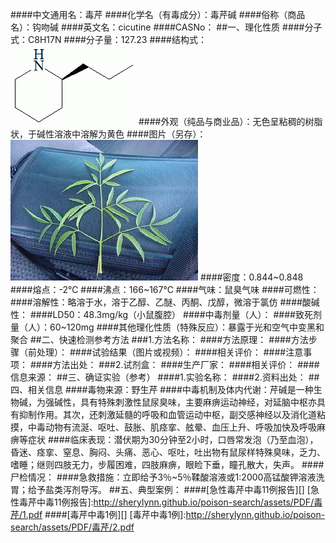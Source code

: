 ####中文通用名：毒芹
####化学名（有毒成分）：毒芹碱
####俗称（商品名）：钩吻碱
####英文名：cicutine
####CASNo：
##一、理化性质
####分子式：C8H17N
####分子量：127.23
####结构式：![结构式](./assets/duwu/毒芹/@0结构式.gif)
####外观（纯品与商业品）：无色呈粘稠的树脂状，于碱性溶液中溶解为黄色
####图片（另存）：![外观](./assets/duwu/毒芹/@1外观.jpg)
####密度：0.844~0.848
####熔点：-2℃
####沸点：166~167℃
####气味：鼠臭气味
####可燃性：
####溶解性：略溶于水，溶于乙醇、乙醚、丙酮、戊醇，微溶于氯仿
####酸碱性：
####LD50：48.3mg/kg（小鼠腹腔）
####中毒剂量（人）：
####致死剂量（人）：60~120mg
####其他理化性质（特殊反应）：暴露于光和空气中变黑和聚合
##二、快速检测参考方法
###1.方法名称：
####方法原理：
####方法步骤（前处理）：
####试验结果（图片或视频）：
####相关评价：
####注意事项：
####方法出处：
###2.试剂盒：
####生产厂家：
####相关评价：
####信息来源：
##三、确证实验（参考）
####1.实验名称：
####2.资料出处：
##四、相关信息
####毒物来源：野生芹
####中毒机制及体内代谢：芹碱是一种生物碱，为强碱性，具有特殊刺激性鼠尿臭味，主要麻痹运动神经，对延脑中枢亦具有抑制作用。其次，还刺激延髓的呼吸和血管运动中枢，副交感神经以及消化道粘摸，中毒动物有流涎、呕吐、鼓胀、肌痉挛、舷晕、血压上升、呼吸加快及呼吸麻痹等症状
####临床表现：潜伏期为30分钟至2小时，口唇常发泡（乃至血泡），昏迷、痉挛、窒息、胸闷、头痛、恶心、呕吐，吐出物有鼠尿样特殊臭味，乏力、嗜睡；继则四肢无力，步履困难，四肢麻痹，眼睑下垂，瞳孔散大，失声。
####尸检情况：
####急救措施：立即给予3％~5％鞣酸溶液或1:2000高锰酸钾溶液洗胃；给予盐类泻剂导泻。
##五、典型案例：
####[急性毒芹中毒11例报告][]
[急性毒芹中毒11例报告]:http://sherylynn.github.io/poison-search/assets/PDF/毒芹/1.pdf
####[毒芹中毒1例][]
[毒芹中毒1例]:http://sherylynn.github.io/poison-search/assets/PDF/毒芹/2.pdf

